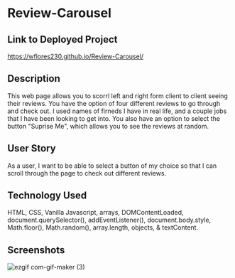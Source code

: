 # Review-Carousel

## Link to Deployed Project
https://wflores230.github.io/Review-Carousel/

## Description
This web page allows you to scorrl left and right form client to client seeing their reviews. You have the option of four different reviews to go through and check out. I used names of firneds I have in real life, and a couple jobs that I have been looking to get into. You also have an option to select the button "Suprise Me", which allows you to see the reviews at random.

## User Story
As a user, I want to be able to select a button of my choice so that I can scroll through the page to check out different reviews.

## Technology Used
HTML, CSS, Vanilla Javascript, arrays, DOMContentLoaded, document.querySelector(), addEventListener(), document.body.style, Math.floor(), Math.random(), array.length, objects, & textContent.

## Screenshots
![ezgif com-gif-maker (3)](https://user-images.githubusercontent.com/76802722/156461325-1b308230-368a-4016-8a75-401de1b71f3a.gif)

